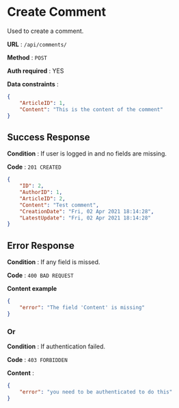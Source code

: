 # Create Comment

Used to create a comment.

**URL** : `/api/comments/`

**Method** : `POST`

**Auth required** : YES

**Data constraints** :

```json
{
    "ArticleID": 1,
    "Content": "This is the content of the comment"
}
```

## Success Response

**Condition** : If user is logged in and no fields are missing.

**Code** : `201 CREATED`

```json
{
    "ID": 2,
    "AuthorID": 1,
    "ArticleID": 2,
    "Content": "Test comment",
    "CreationDate": "Fri, 02 Apr 2021 18:14:28",
    "LatestUpdate": "Fri, 02 Apr 2021 18:14:28"
}
```

## Error Response

**Condition** : If any field is missed.

**Code** : `400 BAD REQUEST`

**Content example**

```json
{
    "error": "The field 'Content' is missing"
}
```
### Or

**Condition** : If authentication failed.

**Code** : `403 FORBIDDEN`

**Content** : 

```json
{
    "error": "you need to be authenticated to do this"
}
```

